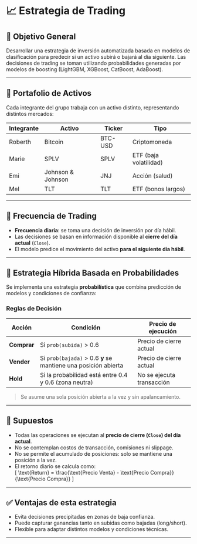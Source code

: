 # 📈 Estrategia de Trading

## 🎯 Objetivo General

Desarrollar una estrategia de inversión automatizada basada en modelos de clasificación para predecir si un activo subirá o bajará al día siguiente. Las decisiones de trading se toman utilizando probabilidades generadas por modelos de boosting (LightGBM, XGBoost, CatBoost, AdaBoost).

---

## 🧺 Portafolio de Activos

Cada integrante del grupo trabaja con un activo distinto, representando distintos mercados:

| Integrante | Activo            | Ticker        | Tipo                  |
|------------|-------------------|---------------|-----------------------|
| Roberth    | Bitcoin           | BTC-USD       | Criptomoneda          |
| Marie      | SPLV              | SPLV          | ETF (baja volatilidad)|
| Emi        | Johnson & Johnson | JNJ           | Acción (salud)        |
| Mel        | TLT               | TLT           | ETF (bonos largos)    |

---

## 🔁 Frecuencia de Trading

- **Frecuencia diaria**: se toma una decisión de inversión por día hábil.
- Las decisiones se basan en información disponible al **cierre del día actual** (`Close`).
- El modelo predice el movimiento del activo **para el siguiente día hábil**.

---

## 🧠 Estrategia Híbrida Basada en Probabilidades

Se implementa una estrategia **probabilística** que combina predicción de modelos y condiciones de confianza:

### Reglas de Decisión

| Acción     | Condición                                                             | Precio de ejecución       |
|------------|-----------------------------------------------------------------------|---------------------------|
| **Comprar**| Si `prob(subida)` > 0.6                                               | Precio de cierre actual   |
| **Vender** | Si `prob(bajada)` > 0.6 **y** se mantiene una posición abierta        | Precio de cierre actual   |
| **Hold**   | Si la probabilidad está entre 0.4 y 0.6 (zona neutra)                 | No se ejecuta transacción |

> Se asume una sola posición abierta a la vez y sin apalancamiento.

---

## 🧾 Supuestos

- Todas las operaciones se ejecutan al **precio de cierre (`Close`) del día actual**.
- No se contemplan costos de transacción, comisiones ni slippage.
- No se permite el acumulado de posiciones: solo se mantiene una posición a la vez.
- El retorno diario se calcula como:  
  \[
  \text{Return} = \frac{\text{Precio Venta} - \text{Precio Compra}}{\text{Precio Compra}}
  \]

---

## ✅ Ventajas de esta estrategia

- Evita decisiones precipitadas en zonas de baja confianza.
- Puede capturar ganancias tanto en subidas como bajadas (long/short).
- Flexible para adaptar distintos modelos y condiciones técnicas.

---